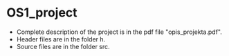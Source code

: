 # OS1_project
- Complete description of the project is in the pdf file "opis_projekta.pdf".
- Header files are in the folder h.
- Source files are in the folder src.
